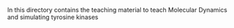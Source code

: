 In this directory contains the teaching material to teach Molecular Dynamics and simulating tyrosine kinases 
